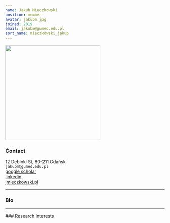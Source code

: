 ```yaml
---
name: Jakub Mieczkowski
position: member
avatar: jakubm.jpg
joined: 2019
email: jakubm@gumed.edu.pl
sort_name: mieczkowski_jakub
---
```


<img width="300" src="{{site.baseurl}}/images/team/{{page.avatar}}" data-action="zoom">

### Contact
<i class="fa fa-building"></i> 12 Dębinki St, 80-211 Gdańsk<br>
<i class="fa fa-envelope-o"></i>  `jakubm@gumed.edu.pl`<br>
<i class="fa fa-bar-chart"></i> [google scholar](https://scholar.google.com/citations?hl=en&user=2oh_MFwAAAAJ) <br>
<a href="https://www.linkedin.com/in/jmieczkowski/"><i class="fa fa-linkedin"></i> linkedin</a><br>
 [jmieczkowski.pl](http://jmieczkowski.pl)
<hr>

### Bio
<hr>
### Research Interests


